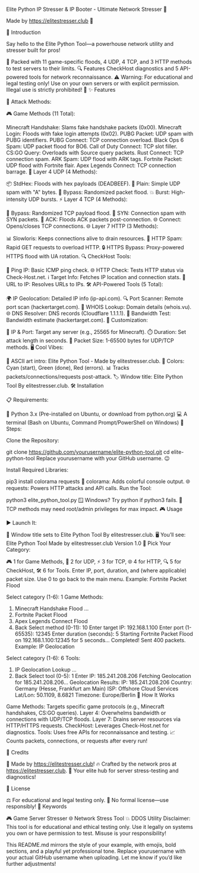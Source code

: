 Elite Python IP Stresser & IP Booter - Ultimate Network Stresser 🚀

Made by https://elitestresser.club 🌟

🚀 Introduction

Say hello to the Elite Python Tool—a powerhouse network utility and stresser built for pros!

🌊 Packed with 11 game-specific floods, 4 UDP, 4 TCP, and 3 HTTP methods to test servers to their limits.
🔍 Features CheckHost diagnostics and 5 API-powered tools for network reconnaissance.
⚠️ Warning: For educational and legal testing only! Use on your own servers or with explicit permission. Illegal use is strictly prohibited! 🚨
✨ Features

🌟 Attack Methods:

🎮 Game Methods (11 Total):

Minecraft Handshake: Slams fake handshake packets (0x00).
Minecraft Login: Floods with fake login attempts (0x02).
PUBG Packet: UDP spam with PUBG identifiers.
PUBG Connect: TCP connection overload.
Black Ops 6 Spam: UDP packet flood for BO6.
Call of Duty Connect: TCP slot filler.
CS:GO Query: Overloads with Source query packets.
Rust Connect: TCP connection spam.
ARK Spam: UDP flood with ARK tags.
Fortnite Packet: UDP flood with Fortnite flair.
Apex Legends Connect: TCP connection barrage.
🌊 Layer 4 UDP (4 Methods):

📦 StdHex: Floods with hex payloads (DEADBEEF).
📜 Plain: Simple UDP spam with "A" bytes.
🔄 Bypass: Randomized packet flood.
💥 Burst: High-intensity UDP bursts.
⚡ Layer 4 TCP (4 Methods):

🔗 Bypass: Randomized TCP payload flood.
🚪 SYN: Connection spam with SYN packets.
🔑 ACK: Floods ACK packets post-connection.
🌐 Connect: Opens/closes TCP connections.
🌐 Layer 7 HTTP (3 Methods):

📊 Slowloris: Keeps connections alive to drain resources.
🔎 HTTP Spam: Rapid GET requests to overload HTTP.
🔒 HTTPS Bypass: Proxy-powered HTTPS flood with UA rotation.
🔍 CheckHost Tools:

📡 Ping IP: Basic ICMP ping check.
🌐 HTTP Check: Tests HTTP status via Check-Host.net.
ℹ️ Target Info: Fetches IP location and connection stats.
🔗 URL to IP: Resolves URLs to IPs.
🛠️ API-Powered Tools (5 Total):

🌍 IP Geolocation: Detailed IP info (ip-api.com).
🔍 Port Scanner: Remote port scan (hackertarget.com).
📜 WHOIS Lookup: Domain details (whois.vu).
🌐 DNS Resolver: DNS records (Cloudflare 1.1.1.1).
📏 Bandwidth Test: Bandwidth estimate (hackertarget.com).
🎨 Customization:

🎯 IP & Port: Target any server (e.g., 25565 for Minecraft).
⏱️ Duration: Set attack length in seconds.
📏 Packet Size: 1-65500 bytes for UDP/TCP methods.
🖥️ Cool Vibes:

🎨 ASCII art intro: Elite Python Tool - Made by elitestresser.club.
🌈 Colors: Cyan (start), Green (done), Red (errors).
📊 Tracks packets/connections/requests post-attack.
🏷️ Window title: Elite Python Tool By elitestresser.club.
🛠️ Installation

📋 Requirements:

🐍 Python 3.x (Pre-installed on Ubuntu, or download from python.org)
💻 A terminal (Bash on Ubuntu, Command Prompt/PowerShell on Windows)
🚀 Steps:

Clone the Repository:

git clone https://github.com/yourusername/elite-python-tool.git
cd elite-python-tool
Replace yourusername with your GitHub username. 😉

Install Required Libraries:

pip3 install colorama requests
🌈 colorama: Adds colorful console output.
🌐 requests: Powers HTTP attacks and API calls.
Run the Tool:

python3 elite_python_tool.py
🪟 Windows? Try python if python3 fails.
🔑 TCP methods may need root/admin privileges for max impact.
🎮 Usage

▶️ Launch It:

🚀 Window title sets to Elite Python Tool By elitestresser.club.
🖥️ You’ll see:
 Elite Python Tool
 Made by elitestresser.club
 Version 1.0
🎯 Pick Your Category:

🎮 1 for Game Methods, 🌊 2 for UDP, ⚡ 3 for TCP, 🌐 4 for HTTP, 🔍 5 for CheckHost, 🛠️ 6 for Tools.
Enter IP, port, duration, and (where applicable) packet size.
Use 0 to go back to the main menu.
Example: Fortnite Packet Flood

Select category (1-6): 1
Game Methods:
  1. Minecraft Handshake Flood
  ...
  10. Fortnite Packet Flood
  11. Apex Legends Connect Flood
  0. Back
Select method (0-11): 10
Enter target IP: 192.168.1.100
Enter port (1-65535): 12345
Enter duration (seconds): 5
Starting Fortnite Packet Flood on 192.168.1.100:12345 for 5 seconds...
Completed! Sent 400 packets.
Example: IP Geolocation

Select category (1-6): 6
Tools:
  1. IP Geolocation Lookup
  ...
  0. Back
Select tool (0-5): 1
Enter IP: 185.241.208.206
Fetching Geolocation for 185.241.208.206...
Geolocation Results:
IP: 185.241.208.206
Country: Germany (Hesse, Frankfurt am Main)
ISP: Offshore Cloud Services
Lat/Lon: 50.1109, 8.6821
Timezone: Europe/Berlin
🧠 How It Works

Game Methods: Targets specific game protocols (e.g., Minecraft handshakes, CS:GO queries).
Layer 4: Overwhelms bandwidth or connections with UDP/TCP floods.
Layer 7: Drains server resources via HTTP/HTTPS requests.
CheckHost: Leverages Check-Host.net for diagnostics.
Tools: Uses free APIs for reconnaissance and testing.
📈 Counts packets, connections, or requests after every run!

🙌 Credits

🌟 Made by https://elitestresser.club!
🔥 Crafted by the network pros at https://elitestresser.club.
🚀 Your elite hub for server stress-testing and diagnostics!

📜 License

⚖️ For educational and legal testing only.
🚫 No formal license—use responsibly!
🔑 Keywords

🎮 Game Server Stresser
🌐 Network Stress Tool
💥 DDOS Utility
Disclaimer: This tool is for educational and ethical testing only. Use it legally on systems you own or have permission to test. Misuse is your responsibility!

This README.md mirrors the style of your example, with emojis, bold sections, and a playful yet professional tone. Replace yourusername with your actual GitHub username when uploading. Let me know if you’d like further adjustments!
